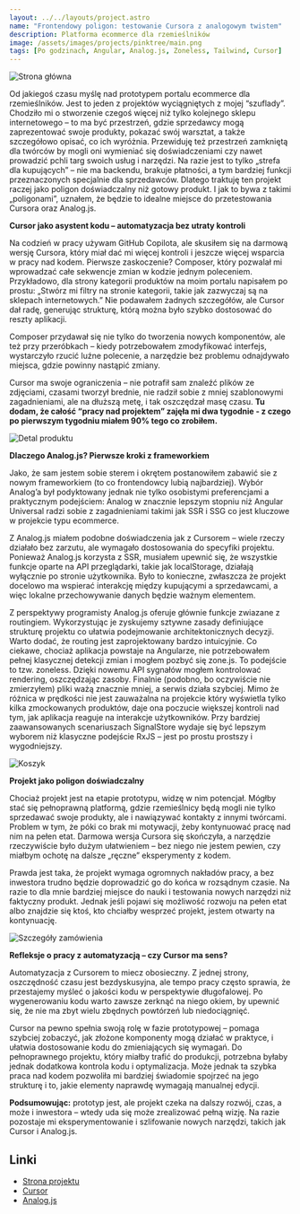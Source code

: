 ```yaml
---
layout: ../../layouts/project.astro
name: "Frontendowy poligon: testowanie Cursora z analogowym twistem"
description: Platforma ecommerce dla rzemieślników
image: /assets/images/projects/pinktree/main.png
tags: [Po godzinach, Angular, Analog.js, Zoneless, Tailwind, Cursor]
---
```


![Strona główna](/assets/images/projects/pinktree/main.png)

Od jakiegoś czasu myślę nad prototypem portalu ecommerce dla rzemieślników. Jest to jeden z projektów wyciągniętych z mojej “szuflady”. Chodziło mi o stworzenie czegoś więcej niż tylko kolejnego sklepu internetowego – to ma być przestrzeń, gdzie sprzedawcy mogą zaprezentować swoje produkty, pokazać swój warsztat, a także szczegółowo opisać, co ich wyróżnia. Przewiduję też przestrzeń zamkniętą dla twórców by mogli oni wymieniać się doświadczeniami czy nawet prowadzić pchli targ swoich usług i narzędzi. Na razie jest to tylko „strefa dla kupujących” – nie ma backendu, brakuje płatności, a tym bardziej funkcji przeznaczonych specjalnie dla sprzedawców. Dlatego traktuję ten projekt raczej jako poligon doświadczalny niż gotowy produkt. I jak to bywa z takimi „poligonami”, uznałem, że będzie to idealne miejsce do przetestowania Cursora oraz Analog.js.

**Cursor jako asystent kodu – automatyzacja bez utraty kontroli**

Na codzień w pracy używam GitHub Copilota, ale skusiłem się na darmową wersję Cursora, który miał dać mi więcej kontroli i jeszcze więcej wsparcia w pracy nad kodem. Pierwsze zaskoczenie? Composer, który pozwalał mi wprowadzać całe sekwencje zmian w kodzie jednym poleceniem. Przykładowo, dla strony kategorii produktów na moim portalu napisałem po prostu: „Stwórz mi filtry na stronie kategorii, takie jak zazwyczaj są na sklepach internetowych.” Nie podawałem żadnych szczegółów, ale Cursor dał radę, generując strukturę, którą można było szybko dostosować do reszty aplikacji.

Composer przydawał się nie tylko do tworzenia nowych komponentów, ale też przy przeróbkach – kiedy potrzebowałem zmodyfikować interfejs, wystarczyło rzucić luźne polecenie, a narzędzie bez problemu odnajdywało miejsca, gdzie powinny nastąpić zmiany.

Cursor ma swoje ograniczenia – nie potrafił sam znaleźć plików ze zdjęciami, czasami tworzył brednie, nie radził sobie z mniej szablonowymi zagadnieniami, ale na dłuższą metę, i tak oszczędzał masę czasu. **Tu dodam, że całość “pracy nad projektem” zajęła mi dwa tygodnie - z czego po pierwszym tygodniu miałem 90% tego co zrobiłem.** 

![Detal produktu](/assets/images/projects/pinktree/detail.png)

**Dlaczego Analog.js? Pierwsze kroki z frameworkiem**

Jako, że sam jestem sobie sterem i okrętem postanowiłem zabawić sie z nowym frameworkiem (to co frontendowcy lubią najbardziej). Wybór Analog’a był podyktowany jednak nie tylko osobistymi preferencjami a praktycznym podejściem: Analog w znacznie lepszym stopniu niż Angular Universal radzi sobie z zagadnieniami takimi jak SSR i SSG co jest kluczowe w projekcie typu ecommerce. 

Z Analog.js miałem podobne doświadczenia jak z Cursorem – wiele rzeczy działało bez zarzutu, ale wymagało dostosowania do specyfiki projektu. Ponieważ Analog.js korzysta z SSR, musiałem upewnić się, że wszystkie funkcje oparte na API przeglądarki, takie jak localStorage, działają wyłącznie po stronie użytkownika. Było to konieczne, zwłaszcza że projekt docelowo ma wspierać interakcję między kupującymi a sprzedawcami, a więc lokalne przechowywanie danych będzie ważnym elementem.

Z perspektywy programisty Analog.js oferuje głównie funkcje zwiazane z routingiem. Wykorzystując je zyskujemy sztywne zasady definiujące strukturę projektu co ułatwia podejmowanie architektonicznych decyzji. Warto dodać, że routing jest zaprojektowany bardzo intuicyjnie. Co ciekawe, chociaż aplikacja powstaje na Angularze, nie potrzebowałem pełnej klasycznej detekcji zmian i mogłem pozbyć się zone.js. To podejście to tzw. zoneless. Dzięki nowemu API sygnałów mogłem kontrolować rendering, oszczędzając zasoby. Finalnie (podobno, bo oczywiście nie zmierzyłem) pliki ważą znacznie mniej, a serwis działa szybciej. Mimo że różnica w prędkości nie jest zauważalna na projekcie który wyświetla tylko kilka zmockowanych produktów, daje ona poczucie większej kontroli nad tym, jak aplikacja reaguje na interakcje użytkowników. Przy bardziej zaawansowanych scenariuszach SignalStore wydaje się być lepszym wyborem niż klasyczne podejście RxJS – jest po prostu prostszy i wygodniejszy.

![Koszyk](/assets/images/projects/pinktree/cart.png)

**Projekt jako poligon doświadczalny**

Chociaż projekt jest na etapie prototypu, widzę w nim potencjał. Mógłby stać się pełnoprawną platformą, gdzie rzemieślnicy będą mogli nie tylko sprzedawać swoje produkty, ale i nawiązywać kontakty z innymi twórcami. Problem w tym, że póki co brak mi motywacji, żeby kontynuować pracę nad nim na pełen etat. Darmowa wersja Cursora się skończyła, a narzędzie rzeczywiście było dużym ułatwieniem – bez niego nie jestem pewien, czy miałbym ochotę na dalsze „ręczne” eksperymenty z kodem.

Prawda jest taka, że projekt wymaga ogromnych nakładów pracy, a bez inwestora trudno będzie doprowadzić go do końca w rozsądnym czasie. Na razie to dla mnie bardziej miejsce do nauki i testowania nowych narzędzi niż faktyczny produkt. Jednak jeśli pojawi się możliwość rozwoju na pełen etat albo znajdzie się ktoś, kto chciałby wesprzeć projekt, jestem otwarty na kontynuację.

![Szczegóły zamówienia](/assets/images/projects/pinktree/order.png)

**Refleksje o pracy z automatyzacją – czy Cursor ma sens?**

Automatyzacja z Cursorem to miecz obosieczny. Z jednej strony, oszczędność czasu jest bezdyskusyjna, ale tempo pracy często sprawia, że przestajemy myśleć o jakości kodu w perspektywie długofalowej. Po wygenerowaniu kodu warto zawsze zerknąć na niego okiem, by upewnić się, że nie ma zbyt wielu zbędnych powtórzeń lub niedociągnięć.

Cursor na pewno spełnia swoją rolę w fazie prototypowej – pomaga szybciej zobaczyć, jak złożone komponenty mogą działać w praktyce, i ułatwia dostosowanie kodu do zmieniających się wymagań. Do pełnoprawnego projektu, który miałby trafić do produkcji, potrzebna byłaby jednak dodatkowa kontrola kodu i optymalizacja. Może jednak ta szybka praca nad kodem pozwoliła mi bardziej świadomie spojrzeć na jego strukturę i to, jakie elementy naprawdę wymagają manualnej edycji.

**Podsumowując:** prototyp jest, ale projekt czeka na dalszy rozwój, czas, a może i inwestora – wtedy uda się może zrealizować pełną wizję. Na razie pozostaje mi eksperymentowanie i szlifowanie nowych narzędzi, takich jak Cursor i Analog.js.

## Linki

- [Strona projektu](https://pinktree.pl/)
- [Cursor](https://www.cursor.com/)
- [Analog.js](https://analogjs.org/)